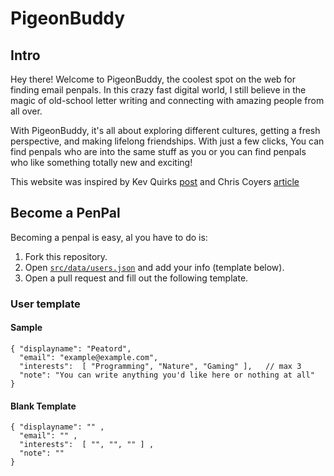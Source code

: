 # PigeonBuddy




## Intro

Hey there! Welcome to PigeonBuddy, the coolest spot on the web for finding email penpals. In this crazy fast digital world, I still believe in the magic of old-school letter writing and connecting with amazing people from all over.

With PigeonBuddy, it's all about exploring different cultures, getting a fresh perspective, and making lifelong friendships. With just a few clicks, You can find penpals who are into the same stuff as you or you can find penpals who like something totally new and exciting!

This website was inspired by Kev Quirks [post](https://fosstodon.org/@kev/110303854305067492) and Chris Coyers [article](https://email-is-good.com/2023/05/02/email-pen-pals/)

## Become a PenPal

Becoming a penpal is easy, al you have to do is:

1. Fork this repository.
2. Open [`src/data/users.json`](./src/data/users.json) and add your info (template below).
3. Open a pull request and fill out the following template.

### User template

#### Sample

```
{ "displayname": "Peatord",    
  "email": "example@example.com",
  "interests":  [ "Programming", "Nature", "Gaming" ],   // max 3
  "note": "You can write anything you'd like here or nothing at all"
}
```

#### Blank Template

```
{ "displayname": "" ,
  "email": "" ,
  "interests":  [ "", "", "" ] ,
  "note": ""
}
```
